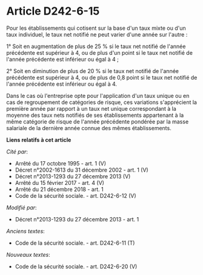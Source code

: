 # Article D242-6-15

Pour les établissements qui cotisent sur la base d'un taux mixte ou d'un taux individuel, le taux net notifié ne peut varier
d'une année sur l'autre :

1° Soit en augmentation de plus de 25 % si le taux net notifié de l'année précédente est supérieur à 4, ou de plus d'un point
si le taux net notifié de l'année précédente est inférieur ou égal à 4 ;

2° Soit en diminution de plus de 20 % si le taux net notifié de l'année précédente est supérieur à 4, ou de plus de 0,8 point
si le taux net notifié de l'année précédente est inférieur ou égal à 4.

Dans le cas où l'entreprise opte pour l'application d'un taux unique ou en cas de regroupement de catégories de risque, ces
variations s'apprécient la première année par rapport à un taux net unique correspondant à la moyenne des taux nets notifiés
de ses établissements appartenant à la même catégorie de risque de l'année précédente pondérée par la masse salariale de la
dernière année connue des mêmes établissements.

**Liens relatifs à cet article**

_Cité par_:

  - Arrêté du 17 octobre 1995 - art. 1 (V)
  - Décret n°2002-1613 du 31 décembre 2002 - art. 1 (V)
  - Décret n°2013-1293 du 27 décembre 2013 (V)
  - Arrêté du 15 février 2017 - art. 4 (V)
  - Arrêté du 21 décembre 2018 - art. 1
  - Code de la sécurité sociale. - art. D242-6-12 (V)

_Modifié par_:

  - Décret n°2013-1293 du 27 décembre 2013 - art. 1

_Anciens textes_:

  - Code de la sécurité sociale. - art. D242-6-11 (T)

_Nouveaux textes_:

  - Code de la sécurité sociale. - art. D242-6-20 (V)
